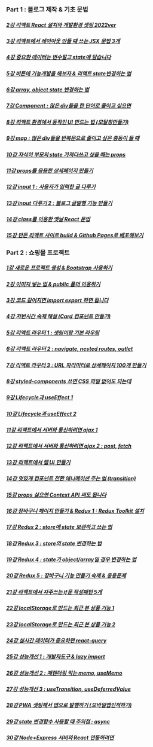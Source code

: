 ### Part 1 : 블로그 제작 & 기초 문법

##### [2강	리액트 React 설치와 개발환경 셋팅 2022ver](https://github.com/helloyoogs/react_study/blob/main/파트1.txt)
##### [3강	리액트에서 레이아웃 만들 때 쓰는 JSX 문법 3개](https://github.com/helloyoogs/react_study/blob/main/파트1.txt)
##### [4강	중요한 데이터는 변수말고 state에 담습니다](https://github.com/helloyoogs/react_study/blob/main/파트1.txt)
##### [5강	버튼에 기능개발을 해보자 & 리액트 state변경하는 법](https://github.com/helloyoogs/react_study/blob/main/파트1.txt)
##### [6강	array, object state 변경하는 법](https://github.com/helloyoogs/react_study/blob/main/파트1.txt)
##### [7강	Component : 많은 div들을 한 단어로 줄이고 싶으면](https://github.com/helloyoogs/react_study/blob/main/파트1.txt)
##### [8강	리액트 환경에서 동적인 UI 만드는 법 (모달창만들기)](https://github.com/helloyoogs/react_study/blob/main/파트1.txt)
##### [9강	map : 많은 div들을 반복문으로 줄이고 싶은 충동이 들 때](https://github.com/helloyoogs/react_study/blob/main/파트1.txt)
##### [10강	자식이 부모의 state 가져다쓰고 싶을 때는 props](https://github.com/helloyoogs/react_study/blob/main/파트1.txt)
##### [11강	props를 응용한 상세페이지 만들기](https://github.com/helloyoogs/react_study/blob/main/파트1.txt)
##### [12강	input 1 : 사용자가 입력한 글 다루기](https://github.com/helloyoogs/react_study/blob/main/파트1.txt)
##### [13강	input 다루기 2 : 블로그 글발행 기능 만들기](https://github.com/helloyoogs/react_study/blob/main/파트1.txt)
##### [14강	class를 이용한 옛날 React 문법](https://github.com/helloyoogs/react_study/blob/main/파트1.txt)
##### [15강	만든 리액트 사이트 build & Github Pages로 배포해보기](https://codingapple.com/unit/react-build-deploy-github-pages/)

### Part 2 : 쇼핑몰 프로젝트

##### [1강	새로운 프로젝트 생성 & Bootstrap 사용하기](https://github.com/helloyoogs/react_study/blob/main/파트2-1.txt)
##### [2강	이미지 넣는 법 & public 폴더 이용하기](https://github.com/helloyoogs/react_study/blob/main/파트2-1.txt)
##### [3강	코드 길어지면 import export 하면 됩니다](https://github.com/helloyoogs/react_study/blob/main/파트2-1.txt)
##### [4강	저번시간 숙제 해설 (Card 컴포넌트 만들기)](https://github.com/helloyoogs/react_study/blob/main/파트2-1.txt)
##### [5강	리액트 라우터 1 : 셋팅이랑 기본 라우팅](https://github.com/helloyoogs/react_study/blob/main/파트2-1.txt)
##### [6강	리액트 라우터 2 : navigate, nested routes, outlet](https://github.com/helloyoogs/react_study/blob/main/파트2-1.txt)
##### [7강	리액트 라우터 3 : URL 파라미터로 상세페이지 100개 만들기](https://github.com/helloyoogs/react_study/blob/main/파트2-1.txt)
##### [8강	styled-components 쓰면 CSS 파일 없어도 되는데](https://github.com/helloyoogs/react_study/blob/main/파트2-1.txt)
##### [9강	Lifecycle과 useEffect 1](https://github.com/helloyoogs/react_study/blob/main/파트2-1.txt)
##### [10강	Lifecycle과 useEffect 2](https://github.com/helloyoogs/react_study/blob/main/파트2-1.txt)
##### [11강	리액트에서 서버와 통신하려면 ajax 1](https://github.com/helloyoogs/react_study/blob/main/파트2-2.txt)
##### [12강	리액트에서 서버와 통신하려면 ajax 2 : post, fetch](https://github.com/helloyoogs/react_study/blob/main/파트2-2.txt)
##### [13강	리액트에서 탭 UI 만들기](https://github.com/helloyoogs/react_study/blob/main/파트2-2.txt)
##### [14강	멋있게 컴포넌트 전환 애니메이션 주는 법 (transition)](https://github.com/helloyoogs/react_study/blob/main/파트2-2.txt)
##### [15강	props 싫으면 Context API 써도 됩니다](https://github.com/helloyoogs/react_study/blob/main/파트2-2.txt)
##### [16강	장바구니 페이지 만들기 & Redux 1 : Redux Toolkit 설치](https://github.com/helloyoogs/react_study/blob/main/파트2-2.txt)
##### [17강	Redux 2 : store에 state 보관하고 쓰는 법](https://github.com/helloyoogs/react_study/blob/main/파트2-2.txt)
##### [18강	Redux 3 : store의 state 변경하는 법](https://github.com/helloyoogs/react_study/blob/main/파트2-2.txt)
##### [19강	Redux 4 : state가 object/array일 경우 변경하는 법](https://github.com/helloyoogs/react_study/blob/main/파트2-2.txt)
##### [20강	Redux 5 : 장바구니 기능 만들기 숙제 & 응용문제](https://github.com/helloyoogs/react_study/blob/main/파트2-2.txt)
##### [21강	리액트에서 자주쓰는 if문 작성패턴 5개](https://github.com/helloyoogs/react_study/blob/main/파트2-3.txt)
##### [22강	localStorage로 만드는 최근 본 상품 기능 1](https://github.com/helloyoogs/react_study/blob/main/파트2-3.txt)
##### [23강	localStorage로 만드는 최근 본 상품 기능 2](https://github.com/helloyoogs/react_study/blob/main/파트2-3.txt)
##### [24강	실시간 데이터가 중요하면 react-query](https://github.com/helloyoogs/react_study/blob/main/파트2-3.txt)
##### [25강	성능개선 1 : 개발자도구 & lazy import](https://github.com/helloyoogs/react_study/blob/main/파트2-3.txt)
##### [26강	성능개선 2 : 재렌더링 막는 memo, useMemo](https://github.com/helloyoogs/react_study/blob/main/파트2-3.txt)
##### [27강	성능개선 3 : useTransition, useDeferredValue](https://github.com/helloyoogs/react_study/blob/main/파트2-3.txt)
##### [28강	PWA 셋팅해서 앱으로 발행하기 (모바일앱인척하기)](https://github.com/helloyoogs/react_study/blob/main/파트2-3.txt)
##### [29강	state 변경함수 사용할 때 주의점 : async](https://github.com/helloyoogs/react_study/blob/main/파트2-3.txt)
##### [30강	Node+Express 서버와 React 연동하려면](https://github.com/helloyoogs/react_study/blob/main/파트2-3.txt)
